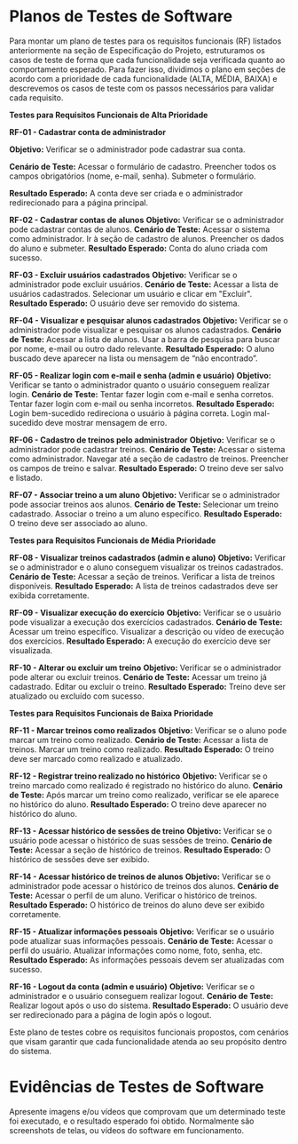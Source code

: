 # Planos de Testes de Software

Para montar um plano de testes para os requisitos funcionais (RF) listados anteriormente na seção de Especificação do Projeto, estruturamos os casos de teste de forma que cada funcionalidade seja verificada quanto ao comportamento esperado. Para fazer isso, dividimos o plano em seções de acordo com a prioridade de cada funcionalidade (ALTA, MÉDIA, BAIXA) e descrevemos os casos de teste com os passos necessários para validar cada requisito.

**Testes para Requisitos Funcionais de Alta Prioridade**

**RF-01 - Cadastrar conta de administrador**

**Objetivo:** Verificar se o administrador pode cadastrar sua conta.

**Cenário de Teste:**
Acessar o formulário de cadastro.
Preencher todos os campos obrigatórios (nome, e-mail, senha).
Submeter o formulário.

**Resultado Esperado:** A conta deve ser criada e o administrador redirecionado para a página principal.

**RF-02 - Cadastrar contas de alunos**
**Objetivo:** Verificar se o administrador pode cadastrar contas de alunos.
**Cenário de Teste:**
Acessar o sistema como administrador.
Ir à seção de cadastro de alunos.
Preencher os dados do aluno e submeter.
**Resultado Esperado:** Conta do aluno criada com sucesso.

**RF-03 - Excluir usuários cadastrados**
**Objetivo:** Verificar se o administrador pode excluir usuários.
**Cenário de Teste:**
Acessar a lista de usuários cadastrados.
Selecionar um usuário e clicar em "Excluir".
**Resultado Esperado:** O usuário deve ser removido do sistema.

**RF-04 - Visualizar e pesquisar alunos cadastrados**
**Objetivo:** Verificar se o administrador pode visualizar e pesquisar os alunos cadastrados.
**Cenário de Teste:**
Acessar a lista de alunos.
Usar a barra de pesquisa para buscar por nome, e-mail ou outro dado relevante.
**Resultado Esperado:** O aluno buscado deve aparecer na lista ou mensagem de “não encontrado”.

**RF-05 - Realizar login com e-mail e senha (admin e usuário)**
**Objetivo:** Verificar se tanto o administrador quanto o usuário conseguem realizar login.
**Cenário de Teste:**
Tentar fazer login com e-mail e senha corretos.
Tentar fazer login com e-mail ou senha incorretos.
**Resultado Esperado:** Login bem-sucedido redireciona o usuário à página correta. Login mal-sucedido deve mostrar mensagem de erro.

**RF-06 - Cadastro de treinos pelo administrador**
**Objetivo:** Verificar se o administrador pode cadastrar treinos.
**Cenário de Teste:**
Acessar o sistema como administrador.
Navegar até a seção de cadastro de treinos.
Preencher os campos de treino e salvar.
**Resultado Esperado:** O treino deve ser salvo e listado.

**RF-07 - Associar treino a um aluno**
**Objetivo:** Verificar se o administrador pode associar treinos aos alunos.
**Cenário de Teste:**
Selecionar um treino cadastrado.
Associar o treino a um aluno específico.
**Resultado Esperado:** O treino deve ser associado ao aluno.


**Testes para Requisitos Funcionais de Média Prioridade**

**RF-08 - Visualizar treinos cadastrados (admin e aluno)**
**Objetivo:** Verificar se o administrador e o aluno conseguem visualizar os treinos cadastrados.
**Cenário de Teste:**
Acessar a seção de treinos.
Verificar a lista de treinos disponíveis.
**Resultado Esperado:** A lista de treinos cadastrados deve ser exibida corretamente.

**RF-09 - Visualizar execução do exercício**
**Objetivo:** Verificar se o usuário pode visualizar a execução dos exercícios cadastrados.
**Cenário de Teste:**
Acessar um treino específico.
Visualizar a descrição ou vídeo de execução dos exercícios.
**Resultado Esperado:** A execução do exercício deve ser visualizada.

**RF-10 - Alterar ou excluir um treino**
**Objetivo:** Verificar se o administrador pode alterar ou excluir treinos.
**Cenário de Teste:**
Acessar um treino já cadastrado.
Editar ou excluir o treino.
**Resultado Esperado:** Treino deve ser atualizado ou excluído com sucesso.


**Testes para Requisitos Funcionais de Baixa Prioridade**

**RF-11 - Marcar treinos como realizados**
**Objetivo:** Verificar se o aluno pode marcar um treino como realizado.
**Cenário de Teste:**
Acessar a lista de treinos.
Marcar um treino como realizado.
**Resultado Esperado:** O treino deve ser marcado como realizado e atualizado.

**RF-12 - Registrar treino realizado no histórico**
**Objetivo:** Verificar se o treino marcado como realizado é registrado no histórico do aluno.
**Cenário de Teste:**
Após marcar um treino como realizado, verificar se ele aparece no histórico do aluno.
**Resultado Esperado:** O treino deve aparecer no histórico do aluno.

**RF-13 - Acessar histórico de sessões de treino**
**Objetivo:** Verificar se o usuário pode acessar o histórico de suas sessões de treino.
**Cenário de Teste:**
Acessar a seção de histórico de treinos.
**Resultado Esperado:** O histórico de sessões deve ser exibido.

**RF-14 - Acessar histórico de treinos de alunos**
**Objetivo:** Verificar se o administrador pode acessar o histórico de treinos dos alunos.
**Cenário de Teste:**
Acessar o perfil de um aluno.
Verificar o histórico de treinos.
**Resultado Esperado:** O histórico de treinos do aluno deve ser exibido corretamente.

**RF-15 - Atualizar informações pessoais**
**Objetivo:** Verificar se o usuário pode atualizar suas informações pessoais.
**Cenário de Teste:**
Acessar o perfil do usuário.
Atualizar informações como nome, foto, senha, etc.
**Resultado Esperado:** As informações pessoais devem ser atualizadas com sucesso.

**RF-16 - Logout da conta (admin e usuário)**
**Objetivo:** Verificar se o administrador e o usuário conseguem realizar logout.
**Cenário de Teste:**
Realizar logout após o uso do sistema.
**Resultado Esperado:** O usuário deve ser redirecionado para a página de login após o logout.

Este plano de testes cobre os requisitos funcionais propostos, com cenários que visam garantir que cada funcionalidade atenda ao seu propósito dentro do sistema.

 
# Evidências de Testes de Software

Apresente imagens e/ou vídeos que comprovam que um determinado teste foi executado, e o resultado esperado foi obtido. Normalmente são screenshots de telas, ou vídeos do software em funcionamento.
